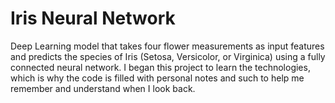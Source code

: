 # Iris Neural Network
Deep Learning model that takes four flower measurements as input features and predicts the species of Iris (Setosa, Versicolor, or Virginica) using a fully connected neural network. I began this project to learn the technologies, which is why the code is filled with personal notes and such to help me remember and understand when I look back.
